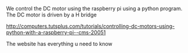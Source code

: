 We control the DC motor using the raspberry pi using a python program. The DC motor is driven by a H bridge

http://computers.tutsplus.com/tutorials/controlling-dc-motors-using-python-with-a-raspberry-pi--cms-20051

The website has everything u need to know
